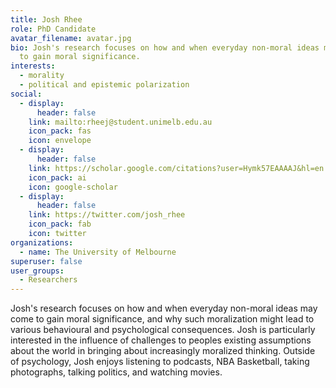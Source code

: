 ```yaml
---
title: Josh Rhee
role: PhD Candidate
avatar_filename: avatar.jpg
bio: Josh's research focuses on how and when everyday non-moral ideas may come
  to gain moral significance.
interests:
  - morality
  - political and epistemic polarization
social:
  - display:
      header: false
    link: mailto:rheej@student.unimelb.edu.au
    icon_pack: fas
    icon: envelope
  - display:
      header: false
    link: https://scholar.google.com/citations?user=Hymk57EAAAAJ&hl=en
    icon_pack: ai
    icon: google-scholar
  - display:
      header: false
    link: https://twitter.com/josh_rhee
    icon_pack: fab
    icon: twitter
organizations:
  - name: The University of Melbourne
superuser: false
user_groups:
  - Researchers
---
```

Josh's research focuses on how and when everyday non-moral ideas may come to gain moral significance, and why such moralization might lead to various behavioural and psychological consequences. Josh is particularly interested in the influence of challenges to peoples existing assumptions about the world in bringing about increasingly moralized thinking. Outside of psychology, Josh enjoys listening to podcasts, NBA Basketball, taking photographs, talking politics, and watching movies.